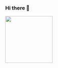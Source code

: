 ### Hi there 👋

<!--
**daikisuyama-fs/daikisuyama-fs** is a ✨ _special_ ✨ repository because its `README.md` (this file) appears on your GitHub profile.

Here are some ideas to get you started:

- 🔭 I’m currently working on ...
- 🌱 I’m currently learning ...
- 👯 I’m looking to collaborate on ...
- 🤔 I’m looking for help with ...
- 💬 Ask me about ...
- 📫 How to reach me: ...
- 😄 Pronouns: ...
- ⚡ Fun fact: ...
-->

 <img height="150px" src="https://github-readme-stats.vercel.app/api?username=daikisuyama-fs&count_private=true&show_icons=true" />
